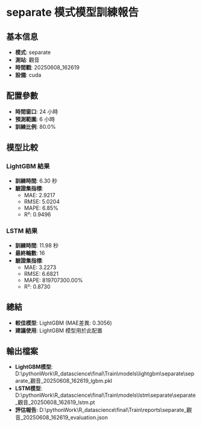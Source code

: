 
# separate 模式模型訓練報告

## 基本信息
- **模式**: separate
- **測站**: 觀音
- **時間戳**: 20250608_162619
- **設備**: cuda

## 配置參數
- **時間窗口**: 24 小時
- **預測範圍**: 6 小時
- **訓練比例**: 80.0%

## 模型比較

### LightGBM 結果

- **訓練時間**: 6.30 秒
- **驗證集指標**:
  - MAE: 2.9217
  - RMSE: 5.0204
  - MAPE: 6.85%
  - R²: 0.9496

### LSTM 結果

- **訓練時間**: 11.98 秒
- **最終輪數**: 16
- **驗證集指標**:
  - MAE: 3.2273
  - RMSE: 6.6821
  - MAPE: 819707300.00%
  - R²: 0.8730

## 總結

- **較佳模型**: LightGBM (MAE差異: 0.3056)
- **建議使用**: LightGBM 模型用於此配置


## 輸出檔案
- **LightGBM模型**: D:\pythonWork\R_datascience\final\Train\models\lightgbm\separate\separate_觀音_20250608_162619_lgbm.pkl
- **LSTM模型**: D:\pythonWork\R_datascience\final\Train\models\lstm\separate\separate_觀音_20250608_162619_lstm.pt
- **評估報告**: D:\pythonWork\R_datascience\final\Train\reports\separate_觀音_20250608_162619_evaluation.json
